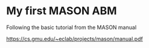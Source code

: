 # My first MASON ABM

Following the basic tutorial from the MASON manual

https://cs.gmu.edu/~eclab/projects/mason/manual.pdf

